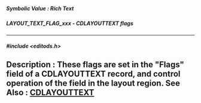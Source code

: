 ##### Symbolic Value : Rich Text
##### LAYOUT_TEXT_FLAG_xxx - CDLAYOUTTEXT flags
---
##### #include <editods.h>
**Description :**
These flags are set in the "Flags" field of a CDLAYOUTTEXT record, and control 
operation of the field in the layout region.
**See Also :**
[CDLAYOUTTEXT](D:/md_files/CDLAYOUTTEXT.md)
---
